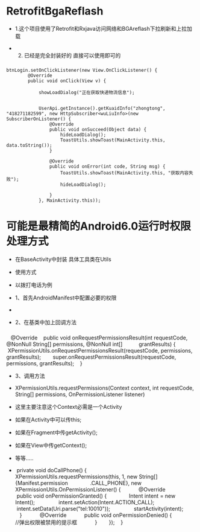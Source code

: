 # RetrofitBgaReflash
* 1.这个项目使用了Retrofit和Rxjava访问网络和BGAreflash下拉刷新和上拉加载

* 2. 已经是完全封装好的 直接可以使用即可的

###
 
	btnLogin.setOnClickListener(new View.OnClickListener() {
            @Override
            public void onClick(View v) {

                showLoadDialog("正在获取快递物流信息");


                UserApi.getInstance().getKuaidInfo("zhongtong", "418271182599", new HttpSubscriber<wuLiuInfo>(new SubscriberOnListener() {
                    @Override
                    public void onSucceed(Object data) {
                        hideLoadDialog();
                        ToastUtils.showToast(MainActivity.this, data.toString());
                    }

                    @Override
                    public void onError(int code, String msg) {
                        ToastUtils.showToast(MainActivity.this, "获取内容失败");
                        hideLoadDialog();

                    }
                }, MainActivity.this));




				
# 可能是最精简的Android6.0运行时权限处理方式 
* 在BaseActivity中封装 具体工具类在Utils 
* 使用方式

* 以拨打电话为例

* 1、首先AndroidManifest中配置必要的权限

* <uses-permission android:name="android.permission.CALL_PHONE"/>

* 2、在基类中加上回调方法
###
    @Override
    public void onRequestPermissionsResult(int requestCode, @NonNull String[] permissions, @NonNull int[]
            grantResults) {
        XPermissionUtils.onRequestPermissionsResult(requestCode, permissions, grantResults);
        super.onRequestPermissionsResult(requestCode, permissions, grantResults);
    }
				
* 3、调用方法

* XPermissionUtils.requestPermissions(Context context, int requestCode, String[] permissions, OnPermissionListener listener)
* 这里主要注意这个Context必需是一个Activity

* 如果在Activity中可以传this;

* 如果在Fragment中传getActivity();

* 如果在View中传getContext();

* 等等.....
 *  private void doCallPhone() {
        XPermissionUtils.requestPermissions(this, 1, new String[]{Manifest.permission
                .CALL_PHONE}, new XPermissionUtils.OnPermissionListener() {
            @Override
            public void onPermissionGranted() {
                Intent intent = new Intent();
                intent.setAction(Intent.ACTION_CALL);
                intent.setData(Uri.parse("tel:10010"));
                startActivity(intent);
            }
            @Override
            public void onPermissionDenied() {
                //弹出权限被禁用的提示框
            }
        });
    }
  
    

